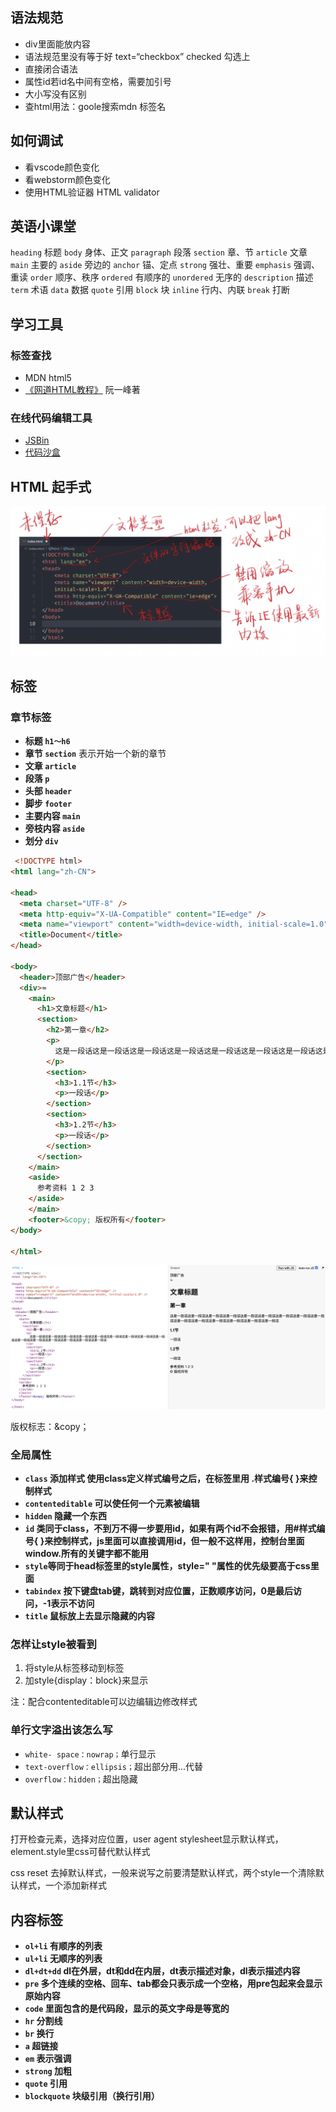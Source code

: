 ## 语法规范

* div里面能放内容
* 语法规范里没有等于好 text=“checkbox” checked 勾选上 
* 直接闭合语法 <link>
* 属性id若id名中间有空格，需要加引号
* 大小写没有区别
* 查html用法：goole搜索mdn 标签名

## 如何调试

* 看vscode颜色变化
* 看webstorm颜色变化
* 使用HTML验证器 HTML validator

## 英语小课堂

`heading` 标题    `body` 身体、正文    `paragraph` 段落    `section` 章、节    `article` 文章    `main` 主要的    `aside` 旁边的    `anchor` 锚、定点    `strong` 强壮、重要    `emphasis` 强调、重读    `order` 顺序、秩序    `ordered` 有顺序的    `unordered` 无序的    `description` 描述    `term` 术语    `data` 数据    `quote` 引用    `block` 块    `inline` 行内、内联    `break` 打断

## 学习工具

### 标签查找

* MDN html5
* [《网道HTML教程》](https://wangdoc.com/html/index.html) 阮一峰著

### 在线代码编辑工具

* [JSBin](http://js.jirengu.com/)
* [代码沙盒](https://codesandbox.io/)

## HTML 起手式

![html起手式](1_html标签.assets/html起手式.png)

## 标签

### 章节标签

* **标题 `h1～h6`**
* **章节 `section`**  表示开始一个新的章节
* **文章 `article`**
* **段落 `p`**
* **头部 `header`**
* **脚步 `footer`**
* **主要内容 `main`**
* **旁枝内容 `aside`**
* **划分 `div`**

```html
 <!DOCTYPE html>
<html lang="zh-CN">

<head>
  <meta charset="UTF-8" />
  <meta http-equiv="X-UA-Compatible" content="IE=edge" />
  <meta name="viewport" content="width=device-width, initial-scale=1.0" />
  <title>Document</title>
</head>

<body>
  <header>顶部广告</header>
  <div>≈
    <main>
      <h1>文章标题</h1>
      <section>
        <h2>第一章</h2>
        <p>
          这是一段话这是一段话这是一段话这是一段话这是一段话这是一段话这是一段话这是一段话这是一段话这是一段话这是一段话这是一段话这是一段话这是一段话这是一段话
        </p>
        <section>
          <h3>1.1节</h3>
          <p>一段话</p>
        </section>
        <section>
          <h3>1.2节</h3>
          <p>一段话</p>
        </section>
      </section>
    </main>
    <aside>
      参考资料 1 2 3
    </aside>
    </main>
    <footer>&copy; 版权所有</footer>
</body>

</html>
```

![HTML-demo-1](1_html标签.assets/HTML-demo-1.png)

版权标志：&copy；

### 全局属性

* **`class` 添加样式 使用class定义样式编号之后，在<head>标签里用 .样式编号{ }来控制样式**
* **`contenteditable` 可以使任何一个元素被编辑**
* **`hidden` 隐藏一个东西**
* **`id` 类同于class，不到万不得一步要用id，如果有两个id不会报错，用#样式编号{ }来控制样式，js里面可以直接调用id，但一般不这样用，控制台里面window.所有的关键字都不能用**
* **`style`等同于head标签里的style属性，style=" "属性的优先级要高于css里面**
* **`tabindex` 按下键盘tab键，跳转到对应位置，正数顺序访问，0是最后访问，-1表示不访问**
* **`title` 鼠标放上去显示隐藏的内容**

### 怎样让style被看到

1. 将style从<head>标签移动到<body>标签
2. 加style{display：block}来显示

  注：配合contenteditable可以边编辑边修改样式

### 单行文字溢出该怎么写

* `white- space：nowrap；`单行显示
* `text-overflow：ellipsis；`超出部分用...代替
* `overflow：hidden；`超出隐藏

## 默认样式

打开检查元素，选择对应位置，user agent stylesheet显示默认样式，element.style里css可替代默认样式

css reset 去掉默认样式，一般来说写之前要清楚默认样式，两个style一个清除默认样式，一个添加新样式

## 内容标签

* **`ol+li` 有顺序的列表**
* **`ul+li` 无顺序的列表**
* **`dl+dt+dd` dl在外层，dt和dd在内层，dt表示描述对象，dl表示描述内容**
* **`pre` 多个连续的空格、回车、tab都会只表示成一个空格，用pre包起来会显示原始内容**
* **`code` 里面包含的是代码段，显示的英文字母是等宽的**
* **`hr` 分割线**
* **`br` 换行**
* **`a` 超链接**
* **`em` 表示强调**
* **`strong` 加粗**
* **`quote` 引用**
* **`blockquote` 块级引用（换行引用）**


